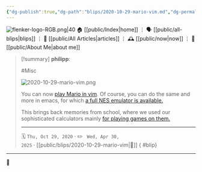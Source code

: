 ```yaml
---
{"dg-publish":true,"dg-path":"blips/2020-10-29-mario-vim.md","dg-permalink":"2020/10/29/mario-vim/","permalink":"/2020/10/29/mario-vim/","title":"philipp @ 2020-10-29"}
---
```



<div class="transclusion internal-embed is-loaded"><div class="markdown-embed">




![flenker-logo-RGB.png|40](/img/user/attachments/flenker-logo-RGB.png)
🏠 [[public/Index\|home]]  ⋮ 🗣️ [[public/all-blips\|blips]] ⋮  📝 [[public/All Articles\|articles]]  ⋮ 🕰️ [[public/now\|now]] ⋮ 🪪 [[public/About Me\|about me]]


</div></div>


> [!summary] **philipp**:
>
> #Misc
>
> ![2020-10-29-mario-vim.png](/img/user/attachments/2020-10-29-mario-vim.png)
>
> You can now [play Mario in vim](https://github.com/rbtnn/vim-mario). Of course,
> you can do the same and more in emacs, for which [a full NES emulator is
> available.](https://github.com/gongo/emacs-nes)
>
> This brings back memories from school, where we used our sophisticated calculators
> mainly [for playing games on them.](https://www.ocf.berkeley.edu/~pad/ti92p.html)
> - - -
>
> 🗓️ <code>Thu, Oct 29, 2020</code>  · ✏️ <code> Wed, Apr 30, 2025</code>  · [[public/blips/2020-10-29-mario-vim\|🔗]]
{ #blip}


- - -

 👾
